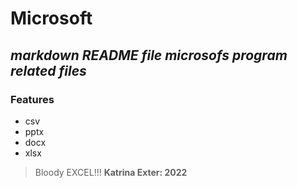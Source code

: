 # Microsoft
## _markdown README file microsofs program related files_

### Features

- csv
- pptx
- docx
- xlsx

> Bloody EXCEL!!!
> **Katrina Exter: 2022**